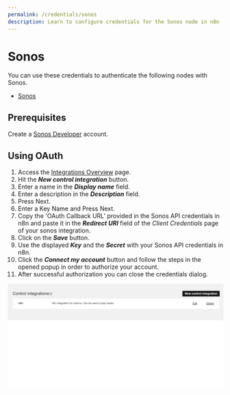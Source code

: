 ```yaml
---
permalink: /credentials/sonos
description: Learn to configure credentials for the Sonos node in n8n
---
```


# Sonos

You can use these credentials to authenticate the following nodes with Sonos.
- [Sonos](../../nodes-library/nodes/Sonos/README.md)

## Prerequisites

Create a [Sonos Developer](https://developer.sonos.com/) account.

## Using OAuth

1. Access the [Integrations Overview](https://integration.sonos.com/integrations) page.
2. Hit the ***New control integration*** button.
3. Enter a name in the ***Display name*** field.
4. Enter a description in the ***Description*** field.
5. Press Next.
6. Enter a Key Name and Press Next.
7. Copy the 'OAuth Callback URL' provided in the Sonos API credentials in n8n and paste it in the ***Redirect URI*** field of the *Client Credentials* page of your sonos integration.
8. Click on the ***Save*** button.
9. Use the displayed ***Key*** and the ***Secret*** with your Sonos API credentials in n8n.
10. Click the ***Connect my account*** button and follow the steps in the opened popup in order to authorize your account.
11. After successful authorization you can close the credentials dialog.

![Getting Philips Hue credentials](./using-oauth.gif)
